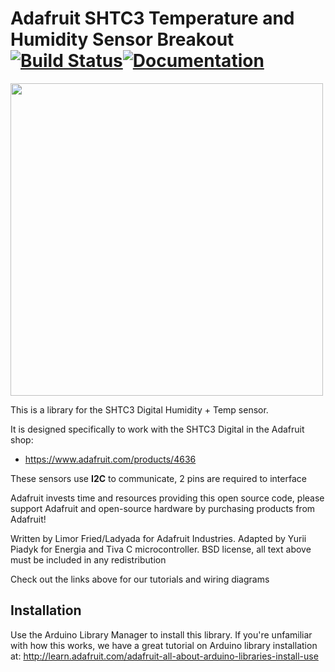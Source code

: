 # Adafruit SHTC3 Temperature and Humidity Sensor Breakout [![Build Status](https://github.com/adafruit/Adafruit_SHTC3/workflows/Arduino%20Library%20CI/badge.svg)](https://github.com/adafruit/Adafruit_SHTC3/actions)[![Documentation](https://github.com/adafruit/ci-arduino/blob/master/assets/doxygen_badge.svg)](http://adafruit.github.io/Adafruit_SHTC3/html/index.html)

<a href="https://www.adafruit.com/product/4636"><img src="assets/board.jpg?raw=true" width="500px"></a>

This is a library for the SHTC3 Digital Humidity + Temp sensor.

It is designed specifically to work with the SHTC3 Digital in the Adafruit shop:

* https://www.adafruit.com/products/4636

These sensors use **I2C** to communicate, 2 pins are required to interface

Adafruit invests time and resources providing this open source code,
please support Adafruit and open-source hardware by purchasing
products from Adafruit!

Written by Limor Fried/Ladyada for Adafruit Industries. Adapted by Yurii Piadyk for Energia and Tiva C microcontroller.
BSD license, all text above must be included in any redistribution

Check out the links above for our tutorials and wiring diagrams

## Installation

Use the Arduino Library Manager to install this library. If you're unfamiliar
with how this works, we have a great tutorial on Arduino library installation
at: http://learn.adafruit.com/adafruit-all-about-arduino-libraries-install-use
